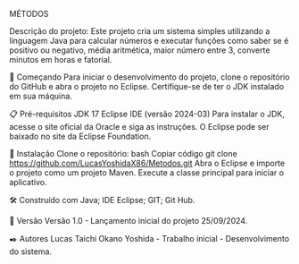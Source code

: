 MÉTODOS


Descrição do projeto:
Este projeto cria um sistema simples utilizando a linguagem Java para calcular números e executar funções
como saber se é positivo ou negativo, média aritmética, maior número entre 3, converte minutos em horas 
e fatorial.

🚀 Começando
Para iniciar o desenvolvimento do projeto, clone o repositório do GitHub e abra o projeto no 
Eclipse. Certifique-se de ter o JDK instalado em sua máquina.

📋 Pré-requisitos
JDK 17
Eclipse IDE (versão 2024-03)
Para instalar o JDK, acesse o site oficial da Oracle e siga as 
instruções. O Eclipse pode ser baixado no site da Eclipse Foundation.

🔧 Instalação
Clone o repositório:
bash
Copiar código
git clone https://github.com/LucasYoshidaX86/Metodos.git
Abra o Eclipse e importe o projeto como um projeto Maven.
Execute a classe principal para iniciar o aplicativo.

🛠️ Construído com
Java;
IDE Eclipse;
GIT;
Git Hub.


📌 Versão
Versão 1.0 - Lançamento inicial do projeto 25/09/2024.


✒️ Autores
Lucas Taichi Okano Yoshida - Trabalho inicial - Desenvolvimento do sistema.
